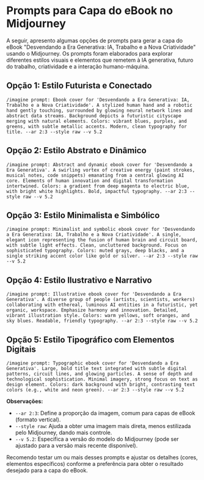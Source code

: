 # Prompts para Capa do eBook no Midjourney

A seguir, apresento algumas opções de prompts para gerar a capa do eBook "Desvendando a Era Generativa: IA, Trabalho e a Nova Criatividade" usando o Midjourney. Os prompts foram elaborados para explorar diferentes estilos visuais e elementos que remetem à IA generativa, futuro do trabalho, criatividade e a interação humano-máquina.

## Opção 1: Estilo Futurista e Conectado

```
/imagine prompt: Ebook cover for 'Desvendando a Era Generativa: IA, Trabalho e a Nova Criatividade'. A stylized human hand and a robotic hand gently touching, surrounded by glowing neural network lines and abstract data streams. Background depicts a futuristic cityscape merging with natural elements. Colors: vibrant blues, purples, and greens, with subtle metallic accents. Modern, clean typography for title. --ar 2:3 --style raw --v 5.2
```

## Opção 2: Estilo Abstrato e Dinâmico

```
/imagine prompt: Abstract and dynamic ebook cover for 'Desvendando a Era Generativa'. A swirling vortex of creative energy (paint strokes, musical notes, code snippets) emanating from a central glowing AI core. Elements of human innovation and digital transformation intertwined. Colors: a gradient from deep magenta to electric blue, with bright white highlights. Bold, impactful typography. --ar 2:3 --style raw --v 5.2
```

## Opção 3: Estilo Minimalista e Simbólico

```
/imagine prompt: Minimalist and symbolic ebook cover for 'Desvendando a Era Generativa: IA, Trabalho e a Nova Criatividade'. A single, elegant icon representing the fusion of human brain and circuit board, with subtle light effects. Clean, uncluttered background. Focus on sophisticated typography. Colors: muted grays, deep blacks, and a single striking accent color like gold or silver. --ar 2:3 --style raw --v 5.2
```

## Opção 4: Estilo Ilustrativo e Narrativo

```
/imagine prompt: Illustrative ebook cover for 'Desvendando a Era Generativa'. A diverse group of people (artists, scientists, workers) collaborating with ethereal, luminous AI entities in a futuristic, yet organic, workspace. Emphasize harmony and innovation. Detailed, vibrant illustration style. Colors: warm yellows, soft oranges, and sky blues. Readable, friendly typography. --ar 2:3 --style raw --v 5.2
```

## Opção 5: Estilo Tipográfico com Elementos Digitais

```
/imagine prompt: Typographic ebook cover for 'Desvendando a Era Generativa'. Large, bold title text integrated with subtle digital patterns, circuit lines, and glowing particles. A sense of depth and technological sophistication. Minimal imagery, strong focus on text as design element. Colors: dark background with bright, contrasting text colors (e.g., white and neon green). --ar 2:3 --style raw --v 5.2
```

**Observações:**

*   `--ar 2:3`: Define a proporção da imagem, comum para capas de eBook (formato vertical).
*   `--style raw`: Ajuda a obter uma imagem mais direta, menos estilizada pelo Midjourney, dando mais controle.
*   `--v 5.2`: Especifica a versão do modelo do Midjourney (pode ser ajustado para a versão mais recente disponível).

Recomendo testar um ou mais desses prompts e ajustar os detalhes (cores, elementos específicos) conforme a preferência para obter o resultado desejado para a capa do eBook.
